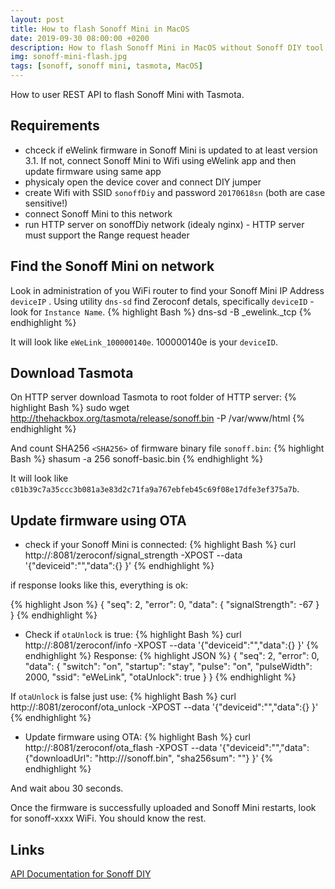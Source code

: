 ```yaml
---
layout: post
title: How to flash Sonoff Mini in MacOS
date: 2019-09-30 08:00:00 +0200
description: How to flash Sonoff Mini in MacOS without Sonoff DIY tool and without soldering
img: sonoff-mini-flash.jpg
tags: [sonoff, sonoff mini, tasmota, MacOS]
---
```


How to user REST API to flash Sonoff Mini with Tasmota.

## Requirements
* chceck if eWelink firmware in Sonoff Mini is updated to at least version 3.1. If not, connect Sonoff Mini to Wifi using eWelink app and then update firmware using same app
* physicaly open the device cover and connect DIY jumper
* create Wifi with SSID `sonoffDiy` and password `20170618sn` (both are case sensitive!)
* connect Sonoff Mini to this network
* run HTTP server on sonoffDiy network (idealy nginx) - HTTP server must support the Range request header

## Find the Sonoff Mini on network
Look in administration of you WiFi router to find your Sonoff Mini IP Address `deviceIP` . Using utility `dns-sd` find Zeroconf detals, specifically `deviceID` - look for `Instance Name`.
{% highlight Bash %}
dns-sd -B _ewelink._tcp
{% endhighlight %}

It will look like `eWeLink_100000140e`. 100000140e is your `deviceID`.

## Download Tasmota

On HTTP server download Tasmota to root folder of HTTP server:
{% highlight Bash %}
sudo wget http://thehackbox.org/tasmota/release/sonoff.bin -P /var/www/html
{% endhighlight %}

And count SHA256 `<SHA256>` of firmware binary file `sonoff.bin`:
{% highlight Bash %}
shasum -a 256 sonoff-basic.bin
{% endhighlight %}

It will look like `c01b39c7a35ccc3b081a3e83d2c71fa9a767ebfeb45c69f08e17dfe3ef375a7b`.

## Update firmware using OTA

* check if your Sonoff Mini is connected:
{% highlight Bash %}
curl http://<deviceIP>:8081/zeroconf/signal_strength -XPOST --data '{"deviceid":"<deviceID>","data":{} }'
{% endhighlight %}

if response looks like this, everything is ok:

{% highlight Json %}
{ 
    "seq": 2, 
    "error": 0, 
    "data": { 
      "signalStrength": -67 
    } 
 }
{% endhighlight %}

* Check if `otaUnlock` is true:
{% highlight Bash %}
curl http://<deviceIP>:8081/zeroconf/info -XPOST --data '{"deviceid":"<deviceID>","data":{} }'
{% endhighlight %}
Response:
{% highlight JSON %}
{ 
	"seq": 2, 
	"error": 0,
	"data": {
	"switch": "on",
	"startup": "stay",
	"pulse": "on",
	"pulseWidth": 2000,
	"ssid": "eWeLink",
	"otaUnlock": true
	}
 }
{% endhighlight %}

If `otaUnlock` is false just use:
{% highlight Bash %}
curl http://<deviceIP>:8081/zeroconf/ota_unlock -XPOST --data '{"deviceid":"<deviceID>","data":{} }'
{% endhighlight %}

* Update firmware using OTA:
{% highlight Bash %}
curl http://<deviceIP>:8081/zeroconf/ota_flash -XPOST --data '{"deviceid":"<deviceID>","data":{"downloadUrl": "http://<HTTPserverIP>/sonoff.bin", "sha256sum": "<SHA256>"} }'
{% endhighlight %}

And wait abou 30 seconds.

Once the firmware is successfully uploaded and Sonoff Mini restarts, look for sonoff-xxxx WiFi. You should know the rest.

## Links
[API Documentation for Sonoff DIY](https://github.com/itead/Sonoff_Devices_DIY_Tools/blob/master/SONOFF%20DIY%20MODE%20Protocol%20Doc%20v1.4.md)